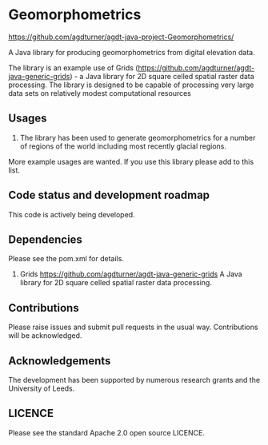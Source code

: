 # Geomorphometrics

https://github.com/agdturner/agdt-java-project-Geomorphometrics/

A Java library for producing geomorphometrics from digital elevation data.

The library is an example use of Grids (https://github.com/agdturner/agdt-java-generic-grids) - a Java library for 2D square celled spatial raster data processing. The library is designed to be capable of processing very large data sets on relatively modest computational resources

## Usages
1. The library has been used to generate geomorphometrics for a number of regions of the world including most recently glacial regions.

More example usages are wanted. If you use this library please add to this list.

## Code status and development roadmap
This code is actively being developed.

## Dependencies
Please see the pom.xml for details.
1. Grids
https://github.com/agdturner/agdt-java-generic-grids
A Java library for 2D square celled spatial raster data processing.

## Contributions
Please raise issues and submit pull requests in the usual way. Contributions will be acknowledged.

## Acknowledgements
The development has been supported by numerous research grants and the University of Leeds. 

## LICENCE
Please see the standard Apache 2.0 open source LICENCE.
